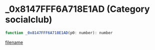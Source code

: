 # _0x8147FFF6A718E1AD (Category socialclub)

```js
function _0x8147FFF6A718E1AD(p0: number): number
```

[filename](_0x8147FFF6A718E1AD_m.md ':include')